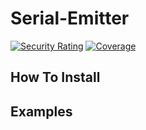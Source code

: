 # Serial-Emitter
[![Security Rating](https://sonarqube.curium.rocks/api/project_badges/measure?project=serial-emitter&metric=security_rating)](https://sonarqube.curium.rocks/dashboard?id=serial-emitter) [![Coverage](https://sonarqube.curium.rocks/api/project_badges/measure?project=serial-emitter&metric=coverage)](https://sonarqube.curium.rocks/dashboard?id=serial-emitter)

## How To Install

## Examples

